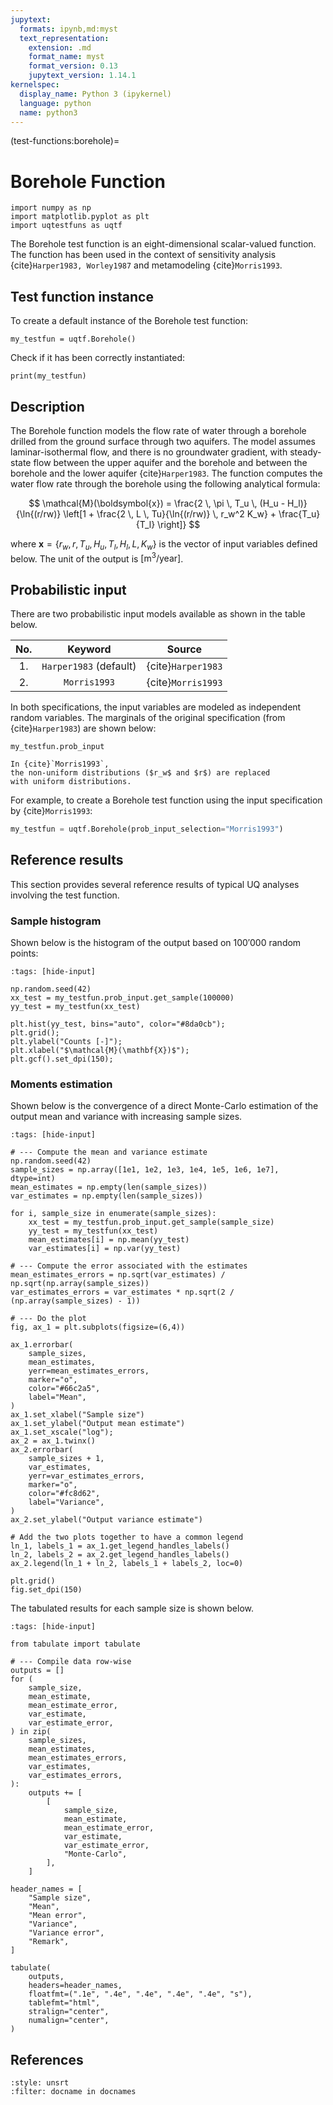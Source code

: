 ```yaml
---
jupytext:
  formats: ipynb,md:myst
  text_representation:
    extension: .md
    format_name: myst
    format_version: 0.13
    jupytext_version: 1.14.1
kernelspec:
  display_name: Python 3 (ipykernel)
  language: python
  name: python3
---
```


(test-functions:borehole)=
# Borehole Function

```{code-cell} ipython3
import numpy as np
import matplotlib.pyplot as plt
import uqtestfuns as uqtf
```

The Borehole test function is an eight-dimensional scalar-valued function.
The function has been used in the context of sensitivity analysis
{cite}`Harper1983, Worley1987` and metamodeling {cite}`Morris1993`.

## Test function instance

To create a default instance of the Borehole test function:

```{code-cell} ipython3
my_testfun = uqtf.Borehole()
```

Check if it has been correctly instantiated:

```{code-cell} ipython3
print(my_testfun)
```

## Description

The Borehole function models the flow rate of water through a borehole drilled
from the ground surface through two aquifers.
The model assumes laminar-isothermal flow, and there is no groundwater gradient,
with steady-state flow between the upper aquifer and the borehole
and between the borehole and the lower aquifer {cite}`Harper1983`.
The function computes the water flow rate through the borehole
using the following analytical formula:

$$
\mathcal{M}(\boldsymbol{x}) = \frac{2 \, \pi \, T_u \, (H_u - H_l)}{\ln{(r/rw)} \left[1 + \frac{2 \, L \, Tu}{\ln{(r/rw)} \, r_w^2 K_w} + \frac{T_u}{T_l} \right]} 
$$

where $\boldsymbol{x} = \{ r_w, r, T_u, H_u, T_l, H_l, L, K_w\}$
is the vector of input variables defined below.
The unit of the output is $\left[ \mathrm{m}^3 / \mathrm{year} \right]$.

## Probabilistic input

There are two probabilistic input models available as shown in the table below.

|  No.   |        Keyword         |       Source       |  
|:------:|:----------------------:|:------------------:|  
|   1.   | `Harper1983` (default) | {cite}`Harper1983` |  
|   2.   |      `Morris1993`      | {cite}`Morris1993` |

In both specifications, the input variables are modeled as independent random
variables.
The marginals of the original specification (from {cite}`Harper1983`) are shown
below:

```{code-cell} ipython3
my_testfun.prob_input
```

```{note}
In {cite}`Morris1993`,
the non-uniform distributions ($r_w$ and $r$) are replaced
with uniform distributions.
```

For example, to create a Borehole test function using
the input specification by {cite}`Morris1993`:

```python
my_testfun = uqtf.Borehole(prob_input_selection="Morris1993")
```

## Reference results

This section provides several reference results of typical UQ analyses involving
the test function.

### Sample histogram

Shown below is the histogram of the output based on $100'000$ random points:

```{code-cell} ipython3
:tags: [hide-input]

np.random.seed(42)
xx_test = my_testfun.prob_input.get_sample(100000)
yy_test = my_testfun(xx_test)

plt.hist(yy_test, bins="auto", color="#8da0cb");
plt.grid();
plt.ylabel("Counts [-]");
plt.xlabel("$\mathcal{M}(\mathbf{X})$");
plt.gcf().set_dpi(150);
```

### Moments estimation

Shown below is the convergence of a direct Monte-Carlo estimation of
the output mean and variance with increasing sample sizes.

```{code-cell} ipython3
:tags: [hide-input]

# --- Compute the mean and variance estimate
np.random.seed(42)
sample_sizes = np.array([1e1, 1e2, 1e3, 1e4, 1e5, 1e6, 1e7], dtype=int)
mean_estimates = np.empty(len(sample_sizes))
var_estimates = np.empty(len(sample_sizes))

for i, sample_size in enumerate(sample_sizes):
    xx_test = my_testfun.prob_input.get_sample(sample_size)
    yy_test = my_testfun(xx_test)
    mean_estimates[i] = np.mean(yy_test)
    var_estimates[i] = np.var(yy_test)

# --- Compute the error associated with the estimates
mean_estimates_errors = np.sqrt(var_estimates) / np.sqrt(np.array(sample_sizes))
var_estimates_errors = var_estimates * np.sqrt(2 / (np.array(sample_sizes) - 1))

# --- Do the plot
fig, ax_1 = plt.subplots(figsize=(6,4))

ax_1.errorbar(
    sample_sizes,
    mean_estimates,
    yerr=mean_estimates_errors,
    marker="o",
    color="#66c2a5",
    label="Mean",
)
ax_1.set_xlabel("Sample size")
ax_1.set_ylabel("Output mean estimate")
ax_1.set_xscale("log");
ax_2 = ax_1.twinx()
ax_2.errorbar(
    sample_sizes + 1,
    var_estimates,
    yerr=var_estimates_errors,
    marker="o",
    color="#fc8d62",
    label="Variance",
)
ax_2.set_ylabel("Output variance estimate")

# Add the two plots together to have a common legend
ln_1, labels_1 = ax_1.get_legend_handles_labels()
ln_2, labels_2 = ax_2.get_legend_handles_labels()
ax_2.legend(ln_1 + ln_2, labels_1 + labels_2, loc=0)

plt.grid()
fig.set_dpi(150)
```

The tabulated results for each sample size is shown below.

```{code-cell} ipython3
:tags: [hide-input]

from tabulate import tabulate

# --- Compile data row-wise
outputs = []
for (
    sample_size,
    mean_estimate,
    mean_estimate_error,
    var_estimate,
    var_estimate_error,
) in zip(
    sample_sizes,
    mean_estimates,
    mean_estimates_errors,
    var_estimates,
    var_estimates_errors,
):
    outputs += [
        [
            sample_size,
            mean_estimate,
            mean_estimate_error,
            var_estimate,
            var_estimate_error,
            "Monte-Carlo",
        ],
    ]

header_names = [
    "Sample size",
    "Mean",
    "Mean error",
    "Variance",
    "Variance error",
    "Remark",
]

tabulate(
    outputs,
    headers=header_names,
    floatfmt=(".1e", ".4e", ".4e", ".4e", ".4e", "s"),
    tablefmt="html",
    stralign="center",
    numalign="center",
)
```

## References

```{bibliography}
:style: unsrt
:filter: docname in docnames
```

